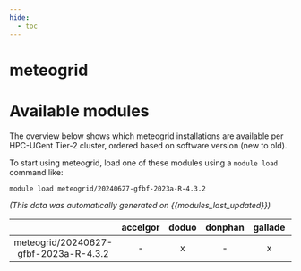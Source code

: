 ```yaml
---
hide:
  - toc
---
```


meteogrid
=========

# Available modules


The overview below shows which meteogrid installations are available per HPC-UGent Tier-2 cluster, ordered based on software version (new to old).

To start using meteogrid, load one of these modules using a `module load` command like:

```shell
module load meteogrid/20240627-gfbf-2023a-R-4.3.2
```

*(This data was automatically generated on {{modules_last_updated}})*  

| |accelgor|doduo|donphan|gallade|joltik|litleo|shinx|
| :---: | :---: | :---: | :---: | :---: | :---: | :---: | :---: |
|meteogrid/20240627-gfbf-2023a-R-4.3.2|-|x|-|x|-|-|-|
